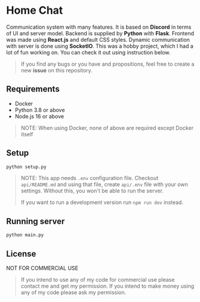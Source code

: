 # Home Chat
Communication system with many features. It is based on **Discord** in terms of UI and server model. Backend is supplied by **Python** with **Flask**. Frontend was made using **React.js** and default CSS styles. Dynamic communication with server is done using **SocketIO**. This was a hobby project, which I had a lot of fun working on. You can check it out using instruction below.

> If you find any bugs or you have and propositions, feel free to create a new **issue** on this repository. 

## Requirements
- Docker
- Python 3.8 or above
- Node.js 16 or above

> NOTE: When using Docker, none of above are required except Docker itself

## Setup
```bash
python setup.py
```

> NOTE: This app needs `.env` configuration file. Checkout `api/README.md` and using that file, create `api/.env` file with your own settings. Without this, you won't be able to run the server. 
>
> If you want to run a development version run `npm run dev` instead.

## Running server
```bash
python main.py
```

## License
NOT FOR COMMERCIAL USE 

> If you intend to use any of my code for commercial use please contact me and get my permission. If you intend to make money using any of my code please ask my permission.